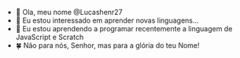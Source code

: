 - 👋 Ola, meu nome @Lucashenr27
- 👀 Eu estou interessado em aprender novas linguagens...
- 🌱 Eu estou aprendendo a programar recentemente a linguagem de JavaScript e Scratch
- 🍀 Não para nós, Senhor, mas para a glória do teu Nome!
